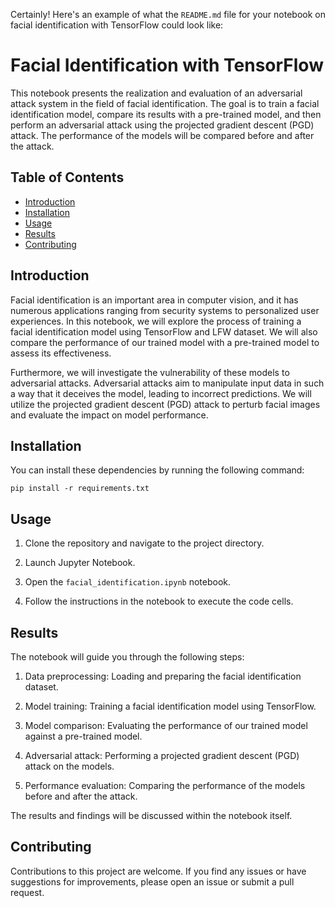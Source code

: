 Certainly! Here's an example of what the `README.md` file for your notebook on facial identification with TensorFlow could look like:

# Facial Identification with TensorFlow

This notebook presents the realization and evaluation of an adversarial attack system in the field of facial identification. The goal is to train a facial identification model, compare its results with a pre-trained model, and then perform an adversarial attack using the projected gradient descent (PGD) attack. The performance of the models will be compared before and after the attack.

## Table of Contents

- [Introduction](#introduction)
- [Installation](#installation)
- [Usage](#usage)
- [Results](#results)
- [Contributing](#contributing)

## Introduction

Facial identification is an important area in computer vision, and it has numerous applications ranging from security systems to personalized user experiences. In this notebook, we will explore the process of training a facial identification model using TensorFlow and LFW dataset. We will also compare the performance of our trained model with a pre-trained model to assess its effectiveness.

Furthermore, we will investigate the vulnerability of these models to adversarial attacks. Adversarial attacks aim to manipulate input data in such a way that it deceives the model, leading to incorrect predictions. We will utilize the projected gradient descent (PGD) attack to perturb facial images and evaluate the impact on model performance.

## Installation

You can install these dependencies by running the following command:

```
pip install -r requirements.txt
```

## Usage

1. Clone the repository and navigate to the project directory.

2. Launch Jupyter Notebook.

3. Open the `facial_identification.ipynb` notebook.

4. Follow the instructions in the notebook to execute the code cells.

## Results

The notebook will guide you through the following steps:

1. Data preprocessing: Loading and preparing the facial identification dataset.

2. Model training: Training a facial identification model using TensorFlow.

3. Model comparison: Evaluating the performance of our trained model against a pre-trained model.

4. Adversarial attack: Performing a projected gradient descent (PGD) attack on the models.

5. Performance evaluation: Comparing the performance of the models before and after the attack.

The results and findings will be discussed within the notebook itself.

## Contributing

Contributions to this project are welcome. If you find any issues or have suggestions for improvements, please open an issue or submit a pull request.
